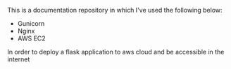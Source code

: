 This is a documentation repository in which I've used the following below:

- Gunicorn
- Nginx
- AWS EC2

In order to deploy a flask application to aws cloud and be accessible in the internet
